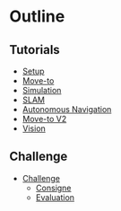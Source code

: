 # Outline

## Tutorials

<!-- * [Lectures](courses-parts/intro.md)
  * [Why MiddleWare ?](courses-parts/middleWare-ROS.md)
  * [Moving robot](courses-parts/move.md)                         
  * [Communication Inter-Process](courses-parts/com-inter-proc.md)
  * [Transformation](courses-parts/transformation.md)
  * [Localization and Mapping](courses-parts/mapping.md)
  * [Autonomous Navigation](courses-parts/navigation.md)
  * [Vision](courses-parts/Intro-to-vision.md) -->

* [Setup](tutorials/setup.md)             <!--Guillaume-->
* [Move-to](tutorials/move-to.md)         <!--Guillaume-->
* [Simulation](tutorials/Simulation.md)					<!--Luc-->
* [SLAM](tutorials/SLAM.md)					<!--Luc-->
* [Autonomous Navigation](tutorials/AutonomousNavigation.md)					<!--Luc-->
* [Move-to V2](tutorials/move-to-v2.md)   <!--Guillaume-->
* [Vision](tutorials/vision.md)

## Challenge

  * [Challenge](challenge/intro.md)
    * [Consigne](tutorials/consigne.md)             
    * [Evaluation](tutorials/evaluation.md)

<!--Sur la base des sujets PDRs-->
